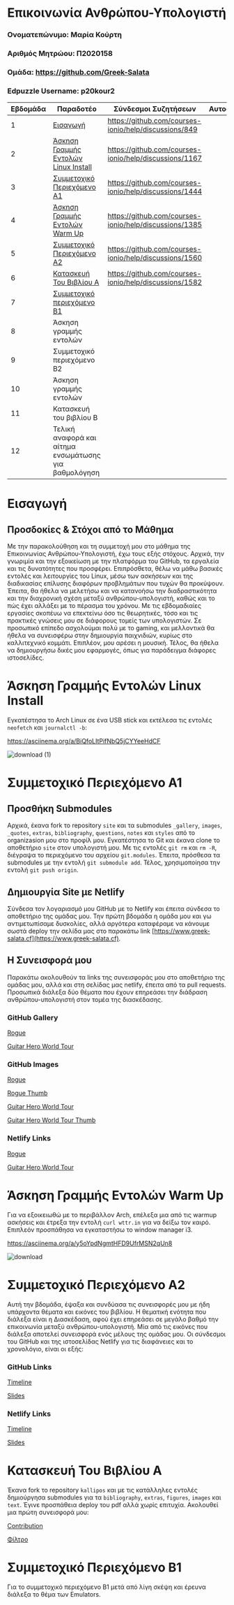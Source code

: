 # Επικοινωνία Ανθρώπου-Υπολογιστή

### Ονοματεπώνυμο: Μαρία Κούρτη
### Αριθμός Μητρώου: Π2020158
### Ομάδα: https://github.com/Greek-Salata
### Edpuzzle Username: p20kour2


| Εβδομάδα | Παραδοτέο | Σύνδεσμοι Συζητήσεων | Αυτοαξιολόγηση |
| --- | --- | --- | --- |
| 1 | [Εισαγωγή](#Εισαγωγή) | https://github.com/courses-ionio/help/discussions/849 |
| 2 | [Άσκηση Γραμμής Εντολών Linux Install](#Άσκηση-Γραμμής-Εντολών-Linux-Install) | https://github.com/courses-ionio/help/discussions/1167 |
| 3 | [Συμμετοχικό Περιεχόμενο Α1](#Συμμετοχικό-Περιεχόμενο-Α1) | https://github.com/courses-ionio/help/discussions/1444 |
| 4 | [Άσκηση Γραμμής Εντολών Warm Up](#Άσκηση-Γραμμής-Εντολών-Warm-Up) | https://github.com/courses-ionio/help/discussions/1385 |
| 5 | [Συμμετοχικό Περιεχόμενο Α2](#Συμμετοχικό-Περιεχόμενο-Α2) | https://github.com/courses-ionio/help/discussions/1560 |
| 6 | [Κατασκευή Του Βιβλίου Α](#Κατασκευή-Του-Βιβλίου-Α) | https://github.com/courses-ionio/help/discussions/1582 |
| 7 | [Συμμετοχικό περιεχόμενο B1](##Συμμετοχικό-Περιεχόμενο-Β1) |
| 8 | Άσκηση γραμμής εντολών |
| 9 | Συμμετοχικό περιεχόμενο B2 |
| 10 | Άσκηση γραμμής εντολών |
| 11 | Κατασκευή του βιβλίου Β |
| 12 | Τελική αναφορά και αίτημα ενσωμάτωσης για βαθμολόγηση |


# Εισαγωγή

## Προσδοκίες & Στόχοι από το Μάθημα

Με την παρακολούθηση και τη συμμετοχή μου στο μάθημα της Επικοινωνίας Ανθρώπου-Υπολογιστή, έχω τους εξής στόχους. Αρχικά, την γνωριμία και την εξοικείωση με την πλατφόρμα του GitHub, τα εργαλεία και τις δυνατότητες που προσφέρει. Επιπρόσθετα, θέλω να μάθω βασικές εντολές και λειτουργίες του Linux, μέσω των ασκήσεων και της διαδικασίας επίλυσης διαφόρων προβλημάτων που τυχών θα προκύψουν. Έπειτα, θα ήθελα να μελετήσω και να κατανοήσω την διαδραστικότητα και την διαχρονική σχέση μεταξύ ανθρώπου-υπολογιστή, καθώς και το πώς έχει αλλάξει με το πέρασμα του χρόνου. Με τις εβδομαδιαίες εργασίες σκοπέυω να επεκτείνω όσο τις θεωρητικές, τόσο και τις πρακτικές γνώσεις μου σε διάφορους τομείς των υπολογιστών. Σε προσωπικό επίπεδο ασχολούμαι πολύ με το gaming, και μελλοντικά θα ήθελα να συνεισφέρω στην δημιουργία παιχνιδιών, κυρίως στο καλλιτεχνικό κομμάτι. Επιπλέον, μου αρέσει η μουσική. Τέλος, θα ήθελα να δημιουργήσω δικές μου εφαρμογές, όπως για παράδειγμα διάφορες ιστοσελίδες.


# Άσκηση Γραμμής Εντολών Linux Install

Εγκατέστησα το Arch Linux σε ένα USB stick και εκτέλεσα τις εντολές `neofetch` και `journalctl -b`:

https://asciinema.org/a/BiQfoLItPifNbQ5jCYYeeHdCF

![download (1)](https://user-images.githubusercontent.com/92392853/197041932-15130217-5d4e-4664-a427-b7bcc66ffc3d.gif)


# Συμμετοχικό Περιεχόμενο Α1

## Προσθήκη Submodules

Αρχικά, έκανα fork το repository `site` και τα submodules `_gallery`, `images`, `_quotes`, `extras`, `bibliography`, `questions`, `notes` και `styles` από το organizasion μου στο προφίλ μου. Εγκατέστησα το Git και έκανα clone το αποθετήριο `site` στον υπολογιστή μου. Με τις εντολές `git rm` και `rm -R`, διέγραψα το περιεχόμενο του αρχείου `git.modules`. Έπειτα, πρόσθεσα τα submodules με την εντολή `git submodule add`. Τέλος, χρησιμοποίησα την εντολή `git push origin`.

## Δημιουργία Site με Netlify

Σύνδεσα τον λογαριασμό μου GitHub με το Netlify και έπειτα σύνδεσα το αποθετήριο της ομάδας μου. Την πρώτη βδομάδα η ομάδα μου και γω αντιμετωπίσαμε δυσκολίες, αλλά αργότερα καταφέραμε να κάνουμε σωστά deploy την σελίδα μας στο παρακάτω link [https://www.greek-salata.cf](https://www.greek-salata.cf).

## Η Συνεισφορά μου

Παρακάτω ακολουθούν τα links της συνεισφοράς μου στο αποθετήριο της ομάδας μου, αλλά και στη σελίδας μας netlify, έπειτα από τα pull requests. Προσωπικά διάλεξα δύο θέματα που έχουν επηρεάσει την διάδραση ανθρώπου-υπολογιστή στον τομέα της διασκέδασης.

### GitHub Gallery

[Rogue](https://github.com/Greek-Salata/_gallery/blob/master/rogue.md)

[Guitar Hero World Tour](https://github.com/Greek-Salata/_gallery/blob/master/guitar-hero-world-tour.md)

### GitHub Images

[Rogue](https://github.com/Greek-Salata/images/blob/master/rogue.png)

[Rogue Thumb](https://github.com/Greek-Salata/images/blob/master/rogue-thumb.png)

[Guitar Hero World Tour](https://github.com/Greek-Salata/images/blob/master/guitar-hero-world-tour.jpg)

[Guitar Hero World Tour Thumb](https://github.com/Greek-Salata/images/blob/master/guitar-hero-world-tour-thumb.jpg)

### Netlify Links

[Rogue](https://www.greek-salata.cf/gallery/rogue)

[Guitar Hero World Tour](https://www.greek-salata.cf/gallery/guitar-hero-world-tour)


# Άσκηση Γραμμής Εντολών Warm Up

Για να εξοικειωθώ με το περιβάλλον Arch, επέλεξα μια από τις warmup ασκήσεις και έτρεξα την εντολή `curl wttr.in` για να δείξω τον καιρό. Επιπλεόν προσπάθησα να εγκαταστήσω το window manager i3.

https://asciinema.org/a/y5oYpdNgmtHFD9UfrMSN2qUn8

![download](https://user-images.githubusercontent.com/92392853/198902868-84e0717f-8845-4c28-9707-a30205966dbc.gif)


# Συμμετοχικό Περιεχόμενο Α2

Αυτή την βδομάδα, έψαξα και συνδύασα τις συνεισφορές μου με ήδη υπάρχοντα θέματα και εικόνες του βιβλίου. Η θεματική ενότητα που διάλεξα είναι η Διασκέδαση, αφού έχει επηρεάσει σε μεγάλο βαθμό την επικοινωνία μεταξύ ανθρώπου-υπολογιστή. Μία από τις εικόνες που διάλεξα αποτελεί συνεισφορά ενός μέλους της ομάδας μου. Οι σύνδεσμοι του GitHub και της ιστοσελίδας Netlify για τις διαφάνειες και το χρονολόγιο, είναι οι εξής:

### GitHub Links

[Timeline](https://github.com/Greek-Salata/site/blob/master/_timeline/entertainment.md)

[Slides](https://github.com/Greek-Salata/site/blob/master/_slides/entertainment.md)

### Netlify Links

[Timeline](https://www.greek-salata.cf/timeline/entertainment)

[Slides](https://www.greek-salata.cf/slides/entertainment)


# Κατασκευή Του Βιβλίου Α

Έκανα fork το repository `kallipos` και με τις κατάλληλες εντολές δημιούργησα submodules για τα `bibliography`, `extras`, `figures`, `images` και `text`. Έγινε προσπάθεια deploy του pdf αλλά χωρίς επιτυχία. Ακολουθεί μια πρώτη συνεισφορά μου:

[Contribution](https://github.com/mariakourti/kallipos/tree/master/contribution)

[Φίλτρο](https://github.com/mariakourti/kallipos/blob/master/contribution.lua)


# Συμμετοχικό Περιεχόμενο Β1

Για το συμμετοχικό περιεχόμενο Β1 μετά από λίγη σκέψη και έρευνα διάλεξα το θέμα των Emulators.

